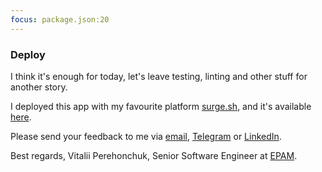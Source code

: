 ```yaml
---
focus: package.json:20
---
```

### Deploy
I think it's enough for today, let's leave testing, linting and other stuff for another story.

I deployed this app with my favourite platform [surge.sh](https://surge.sh), and it's available [here](https://shuffle-strings.surge.sh/).

Please send your feedback to me via [email](mailto:brute18@gmail.com), [Telegram](https://t.me/undead404) or [LinkedIn](https://www.linkedin.com/in/vitalii-perehonchuk-10570693/).

Best regards,
Vitalii Perehonchuk, Senior Software Engineer at [EPAM](https://epam.com).